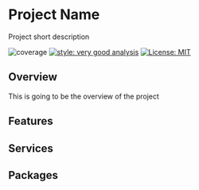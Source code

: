 # Project Name

Project short description

<!-- [!Coverage](coverage.svg) -->
<!-- [!Screenshot 1](1.png) -->


![coverage][coverage_badge]
[![style: very good analysis][very_good_analysis_badge]][very_good_analysis_link]
[![License: MIT][license_badge]][license_link]



## Overview

This is going to be the overview of the project

## Features



## Services


## Packages




[coverage_badge]: coverage_badge.svg
[flutter_localizations_link]: https://api.flutter.dev/flutter/flutter_localizations/flutter_localizations-library.html
[internationalization_link]: https://flutter.dev/docs/development/accessibility-and-localization/internationalization
[license_badge]: https://img.shields.io/badge/license-MIT-blue.svg
[license_link]: https://opensource.org/licenses/MIT
[very_good_analysis_badge]: https://img.shields.io/badge/style-very_good_analysis-B22C89.svg
[very_good_analysis_link]: https://pub.dev/packages/very_good_analysis
[riverpod_core_brick_link]: https://github.com/lucavenir/riverpod_core_brick
[clean-arch-link]: https://www.oreilly.com/library/view/clean-architecture-a/9780134494272/
[flavors-link]: https://docs.flutter.dev/deployment/flavors
[clean-arch-riverpod-repo-example-link]: https://github.com/lucavenir/riverpod_architecture_example

